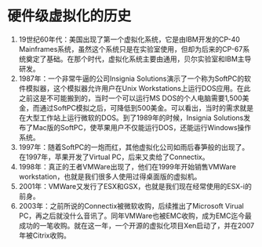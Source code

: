 # 硬件级虚拟化的历史

1. 19世纪60年代：美国出现了第一个虚拟化系统，它是由IBM开发的CP-40 Mainframes系统，虽然这个系统只是在实验室使用，但却为后来的CP-67系统奠定了基础。在那个时代，虚拟化系统主要由通用，贝尔实验室和IBM主导研发。
2. 1987年：一个非常牛逼的公司Insignia Solutions演示了一个称为SoftPC的软件模拟器，这个模拟器允许用户在Unix Workstations上运行DOS应用。在此之前这是不可能搬到的，当时一个可以运行MS DOS的个人电脑需要1,500美金，而通过SoftPC模拟之后，可降低到500美金。可以看出，当时的需求就是在大型工作站上运行微软的DOS。到了1989年的时候，Insignia Solutions发布了Mac版的SoftPC，使苹果用户不仅能运行DOS，还能运行Windows操作系统。
3. 1997年：随着SoftPC的一炮而红，其他虚拟化公司如雨后春笋般的出现了。在1997年，苹果开发了Virtual PC，后来又卖给了Connectix。
4. 1998年：真正的王者VMWare出现了，他们在1999年开始销售VMWare workstation，也就是我们很多人使用过得桌面版的虚拟机。
5. 2001年：VMWare又发行了ESX和GSX，也就是我们现在经常使用的ESX-i的前身。
6. 2003年：之前所说的Connectix被微软收购，后续推出了Microsoft Virual PC，再之后就没什么音讯了。同年VMWare也被EMC收购，成为EMC迄今最成功的一笔收购。就在这一年，一个开源的虚拟化项目Xen启动了，并在2007年被Citrix收购。

